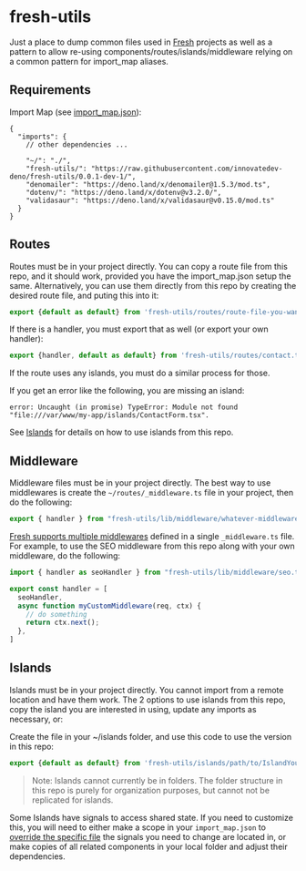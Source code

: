 # fresh-utils

Just a place to dump common files used in [Fresh](https://fresh.deno.dev/docs) projects as well as a pattern to allow re-using components/routes/islands/middleware relying on a common pattern for import_map aliases.

## Requirements

Import Map (see [import_map.json](import_map.json)):

```jsonc
{
  "imports": {
    // other dependencies ...
    
    "~/": "./",
    "fresh-utils/": "https://raw.githubusercontent.com/innovatedev-deno/fresh-utils/0.0.1-dev-1/",
    "denomailer": "https://deno.land/x/denomailer@1.5.3/mod.ts",
    "dotenv/": "https://deno.land/x/dotenv@v3.2.0/",
    "validasaur": "https://deno.land/x/validasaur@v0.15.0/mod.ts"
  }
}
```

## Routes

Routes must be in your project directly. You can copy a route file from this repo, and it should work, provided you have the import_map.json setup the same. Alternatively, you can use them directly from this repo by creating the desired route file, and puting this into it:

```ts
export {default as default} from 'fresh-utils/routes/route-file-you-want.tsx';
```

If there is a handler, you must export that as well (or export your own handler):

```ts
export {handler, default as default} from 'fresh-utils/routes/contact.tsx';
```

If the route uses any islands, you must do a similar process for those.

If you get an error like the following, you are missing an island:

```
error: Uncaught (in promise) TypeError: Module not found "file:///var/www/my-app/islands/ContactForm.tsx".
```

See [Islands](#islands) for details on how to use islands from this repo.

## Middleware

Middleware files must be in your project directly. The best way to use middlewares is create the `~/routes/_middleware.ts` file in your project, then do the following:

```ts
export { handler } from "fresh-utils/lib/middleware/whatever-middleware-you-need.ts";
```

[Fresh supports multiple middlewares](https://fresh.deno.dev/docs/concepts/middleware) defined in a single `_middleware.ts` file. For example, to use the SEO middleware from this repo along with your own middleware, do the following:

```ts
import { handler as seoHandler } from "fresh-utils/lib/middleware/seo.ts";

export const handler = [
  seoHandler,
  async function myCustomMiddleware(req, ctx) {
    // do something
    return ctx.next();
  },
]
```

## Islands

Islands must be in your project directly. You cannot import from a remote location and have them work. The 2 options to use islands from this repo, copy the island you are interested in using, update any imports as necessary, or:

Create the file in your ~/islands folder, and use this code to use the version in this repo:

```ts
export {default as default} from 'fresh-utils/islands/path/to/IslandYouWant.tsx';
```

> Note: Islands cannot currently be in folders. The folder structure in this repo is purely for organization purposes, but cannot not be replicated for islands.

Some Islands have signals to access shared state. If you need to customize this, you will need to either make a scope in your `import_map.json` to [override the specific file](https://deno.land/manual@v1.17.2/npm_nodejs/import_maps#overriding-imports) the signals you need to change are located in, or make copies of all related components in your local folder and adjust their dependencies.
